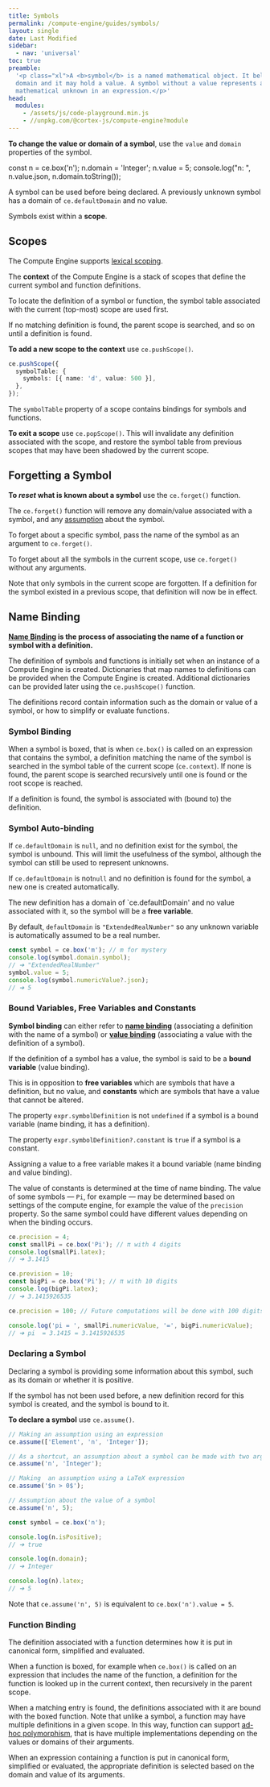 ```yaml
---
title: Symbols
permalink: /compute-engine/guides/symbols/
layout: single
date: Last Modified
sidebar:
  - nav: 'universal'
toc: true
preamble:
  '<p class="xl">A <b>symbol</b> is a named mathematical object. It belongs to a
  domain and it may hold a value. A symbol without a value represents a
  mathematical unknown in an expression.</p>'
head:
  modules:
    - /assets/js/code-playground.min.js
    - //unpkg.com/@cortex-js/compute-engine?module
---
```


<script src="//unpkg.com/@cortex-js/compute-engine"></script>
<script>
moduleMap = {
  "compute-engine": "//unpkg.com/@cortex-js/compute-engine?module",
};
 const ce = new ComputeEngine.ComputeEngine()
</script>

**To change the value or domain of a symbol**, use the `value` and `domain`
properties of the symbol.

<code-playground layout="stack" show-line-numbers>
<div slot="javascript">
const n = ce.box('n');
n.domain = 'Integer';
n.value = 5;
console.log("n: ", n.value.json, n.domain.toString());</div></code-playground>

A symbol can be used before being declared. A previously unknown symbol has a
domain of `ce.defaultDomain` and no value.

Symbols exist within a **scope**.

## Scopes

The Compute Engine supports
[lexical scoping](<https://en.wikipedia.org/wiki/Scope_(computer_science)>).

The **context** of the Compute Engine is a stack of scopes that define the
current symbol and function definitions.

To locate the definition of a symbol or function, the symbol table associated
with the current (top-most) scope are used first.

If no matching definition is found, the parent scope is searched, and so on
until a definition is found.

**To add a new scope to the context** use `ce.pushScope()`.

```ts
ce.pushScope({
  symbolTable: {
    symbols: [{ name: 'd', value: 500 }],
  },
});
```

The `symbolTable` property of a scope contains bindings for symbols and
functions.

**To exit a scope** use `ce.popScope()`. This will invalidate any definition
associated with the scope, and restore the symbol table from previous scopes
that may have been shadowed by the current scope.

## Forgetting a Symbol

**To _reset_ what is known about a symbol** use the `ce.forget()` function.

The `ce.forget()` function will remove any domain/value associated with a
symbol, and any [assumption](/compute-engine/guides/assumptions) about the
symbol.

To forget about a specific symbol, pass the name of the symbol as an argument to
`ce.forget()`.

To forget about all the symbols in the current scope, use `ce.forget()` without
any arguments.

Note that only symbols in the current scope are forgotten. If a definition for
the symbol existed in a previous scope, that definition will now be in effect.

## Name Binding

**[Name Binding](https://en.wikipedia.org/wiki/Name_binding) is the process of
associating the name of a function or symbol with a definition.**

The definition of symbols and functions is initially set when an instance of a
Compute Engine is created. Dictionaries that map names to definitions can be
provided when the Compute Engine is created. Additional dictionaries can be
provided later using the `ce.pushScope()` function.

The definitions record contain information such as the domain or value of a
symbol, or how to simplify or evaluate functions.

### Symbol Binding

When a symbol is boxed, that is when `ce.box()` is called on an expression that
contains the symbol, a definition matching the name of the symbol is searched in
the symbol table of the current scope (`ce.context`). If none is found, the
parent scope is searched recursively until one is found or the root scope is
reached.

If a definition is found, the symbol is associated with (bound to) the
definition.

### Symbol Auto-binding

If `ce.defaultDomain` is `null`, and no definition exist for the symbol, the
symbol is unbound. This will limit the usefulness of the symbol, although the
symbol can still be used to represent unknowns.

If `ce.defaultDomain` is not`null` and no definition is found for the symbol, a
new one is created automatically.

The new definition has a domain of `ce.defaultDomain' and no value associated
with it, so the symbol will be a **free variable**.

By default, `defaultDomain` is `"ExtendedRealNumber"` so any unknown variable is
automatically assumed to be a real number.

```js
const symbol = ce.box('m'); // m for mystery
console.log(symbol.domain.symbol);
// ➔ "ExtendedRealNumber"
symbol.value = 5;
console.log(symbol.numericValue?.json);
// ➔ 5
```

### Bound Variables, Free Variables and Constants

**Symbol binding** can either refer to
[**name binding**](https://en.wikipedia.org/wiki/Name_binding) (associating a
definition with the name of a symbol) or
[**value binding**](https://en.wikipedia.org/wiki/Free_variables_and_bound_variables)
(associating a value with the definition of a symbol).

If the definition of a symbol has a value, the symbol is said to be a **bound
variable** (value binding).

This is in opposition to **free variables** which are symbols that have a
definition, but no value, and **constants** which are symbols that have a value
that cannot be altered.

The property `expr.symbolDefinition` is not `undefined` if a symbol is a bound
variable (name binding, it has a definition).

The property `expr.symbolDefinition?.constant` is `true` if a symbol is a
constant.

Assigning a value to a free variable makes it a bound variable (name binding and
value binding).

The value of constants is determined at the time of name binding. The value of
some symbols — `Pi`, for example — may be determined based on settings of the
compute engine, for example the value of the `precision` property. So the same
symbol could have different values depending on when the binding occurs.

```js
ce.precision = 4;
const smallPi = ce.box('Pi'); // π with 4 digits
console.log(smallPi.latex);
// ➔ 3.1415

ce.prevision = 10;
const bigPi = ce.box('Pi'); // π with 10 digits
console.log(bigPi.latex);
// ➔ 3.1415926535

ce.precision = 100; // Future computations will be done with 100 digits

console.log('pi = ', smallPi.numericValue, '=', bigPi.numericValue);
// ➔ pi  = 3.1415 = 3.1415926535
```

### Declaring a Symbol

Declaring a symbol is providing some information about this symbol, such as its
domain or whether it is positive.

If the symbol has not been used before, a new definition record for this symbol
is created, and the symbol is bound to it.

**To declare a symbol** use `ce.assume()`.

```ts
// Making an assumption using an expression
ce.assume(['Element', 'n', 'Integer']);

// As a shortcut, an assumption about a symbol can be made with two arguments
ce.assume('n', 'Integer');

// Making  an assumption using a LaTeX expression
ce.assume('$n > 0$');

// Assumption about the value of a symbol
ce.assume('n', 5);

const symbol = ce.box('n');

console.log(n.isPositive);
// ➔ true

console.log(n.domain);
// ➔ Integer

console.log(n).latex;
// ➔ 5
```

Note that `ce.assume('n', 5)` is equivalent to `ce.box('n').value = 5`.

### Function Binding

The definition associated with a function determines how it is put in canonical
form, simplified and evaluated.

When a function is boxed, for example when `ce.box()` is called on an expression
that includes the name of the function, a definition for the function is looked
up in the current context, then recursively in the parent scope.

When a matching entry is found, the definitions associated with it are bound
with the boxed function. Note that unlike a symbol, a function may have multiple
definitions in a given scope. In this way, function can support
[ad-hoc polymorphism](https://en.wikipedia.org/wiki/Ad_hoc_polymorphism), that
is have multiple implementations depending on the values or domains of their
arguments.

When an expression containing a function is put in canonical form, simplified or
evaluated, the appropriate definition is selected based on the domain and value
of its arguments.
